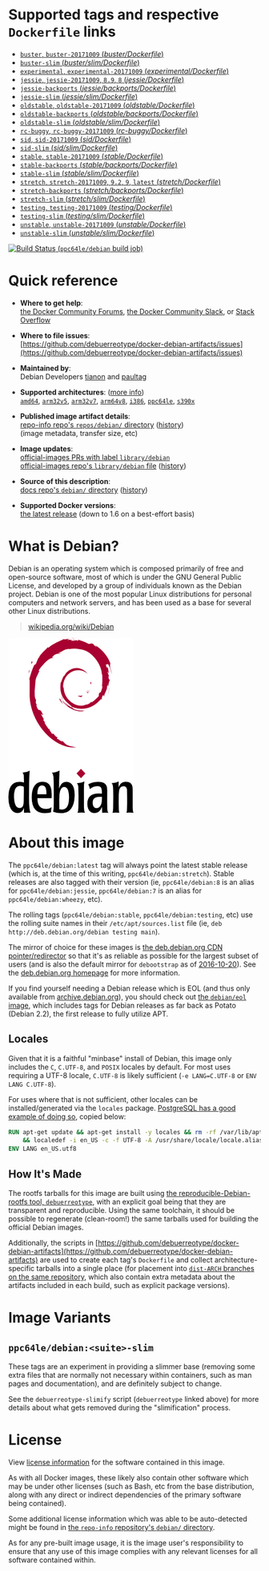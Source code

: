 <!--

********************************************************************************

WARNING:

    DO NOT EDIT "debian/README.md"

    IT IS AUTO-GENERATED

    (from the other files in "debian/" combined with a set of templates)

********************************************************************************

-->

# Supported tags and respective `Dockerfile` links

-	[`buster`, `buster-20171009` (*buster/Dockerfile*)](https://github.com/debuerreotype/docker-debian-artifacts/blob/5400c04d7b28e30b3d265c79c5f91e17ac59367b/buster/Dockerfile)
-	[`buster-slim` (*buster/slim/Dockerfile*)](https://github.com/debuerreotype/docker-debian-artifacts/blob/5400c04d7b28e30b3d265c79c5f91e17ac59367b/buster/slim/Dockerfile)
-	[`experimental`, `experimental-20171009` (*experimental/Dockerfile*)](https://github.com/debuerreotype/docker-debian-artifacts/blob/5400c04d7b28e30b3d265c79c5f91e17ac59367b/experimental/Dockerfile)
-	[`jessie`, `jessie-20171009`, `8.9`, `8` (*jessie/Dockerfile*)](https://github.com/debuerreotype/docker-debian-artifacts/blob/5400c04d7b28e30b3d265c79c5f91e17ac59367b/jessie/Dockerfile)
-	[`jessie-backports` (*jessie/backports/Dockerfile*)](https://github.com/debuerreotype/docker-debian-artifacts/blob/5400c04d7b28e30b3d265c79c5f91e17ac59367b/jessie/backports/Dockerfile)
-	[`jessie-slim` (*jessie/slim/Dockerfile*)](https://github.com/debuerreotype/docker-debian-artifacts/blob/5400c04d7b28e30b3d265c79c5f91e17ac59367b/jessie/slim/Dockerfile)
-	[`oldstable`, `oldstable-20171009` (*oldstable/Dockerfile*)](https://github.com/debuerreotype/docker-debian-artifacts/blob/5400c04d7b28e30b3d265c79c5f91e17ac59367b/oldstable/Dockerfile)
-	[`oldstable-backports` (*oldstable/backports/Dockerfile*)](https://github.com/debuerreotype/docker-debian-artifacts/blob/5400c04d7b28e30b3d265c79c5f91e17ac59367b/oldstable/backports/Dockerfile)
-	[`oldstable-slim` (*oldstable/slim/Dockerfile*)](https://github.com/debuerreotype/docker-debian-artifacts/blob/5400c04d7b28e30b3d265c79c5f91e17ac59367b/oldstable/slim/Dockerfile)
-	[`rc-buggy`, `rc-buggy-20171009` (*rc-buggy/Dockerfile*)](https://github.com/debuerreotype/docker-debian-artifacts/blob/5400c04d7b28e30b3d265c79c5f91e17ac59367b/rc-buggy/Dockerfile)
-	[`sid`, `sid-20171009` (*sid/Dockerfile*)](https://github.com/debuerreotype/docker-debian-artifacts/blob/5400c04d7b28e30b3d265c79c5f91e17ac59367b/sid/Dockerfile)
-	[`sid-slim` (*sid/slim/Dockerfile*)](https://github.com/debuerreotype/docker-debian-artifacts/blob/5400c04d7b28e30b3d265c79c5f91e17ac59367b/sid/slim/Dockerfile)
-	[`stable`, `stable-20171009` (*stable/Dockerfile*)](https://github.com/debuerreotype/docker-debian-artifacts/blob/5400c04d7b28e30b3d265c79c5f91e17ac59367b/stable/Dockerfile)
-	[`stable-backports` (*stable/backports/Dockerfile*)](https://github.com/debuerreotype/docker-debian-artifacts/blob/5400c04d7b28e30b3d265c79c5f91e17ac59367b/stable/backports/Dockerfile)
-	[`stable-slim` (*stable/slim/Dockerfile*)](https://github.com/debuerreotype/docker-debian-artifacts/blob/5400c04d7b28e30b3d265c79c5f91e17ac59367b/stable/slim/Dockerfile)
-	[`stretch`, `stretch-20171009`, `9.2`, `9`, `latest` (*stretch/Dockerfile*)](https://github.com/debuerreotype/docker-debian-artifacts/blob/5400c04d7b28e30b3d265c79c5f91e17ac59367b/stretch/Dockerfile)
-	[`stretch-backports` (*stretch/backports/Dockerfile*)](https://github.com/debuerreotype/docker-debian-artifacts/blob/5400c04d7b28e30b3d265c79c5f91e17ac59367b/stretch/backports/Dockerfile)
-	[`stretch-slim` (*stretch/slim/Dockerfile*)](https://github.com/debuerreotype/docker-debian-artifacts/blob/5400c04d7b28e30b3d265c79c5f91e17ac59367b/stretch/slim/Dockerfile)
-	[`testing`, `testing-20171009` (*testing/Dockerfile*)](https://github.com/debuerreotype/docker-debian-artifacts/blob/5400c04d7b28e30b3d265c79c5f91e17ac59367b/testing/Dockerfile)
-	[`testing-slim` (*testing/slim/Dockerfile*)](https://github.com/debuerreotype/docker-debian-artifacts/blob/5400c04d7b28e30b3d265c79c5f91e17ac59367b/testing/slim/Dockerfile)
-	[`unstable`, `unstable-20171009` (*unstable/Dockerfile*)](https://github.com/debuerreotype/docker-debian-artifacts/blob/5400c04d7b28e30b3d265c79c5f91e17ac59367b/unstable/Dockerfile)
-	[`unstable-slim` (*unstable/slim/Dockerfile*)](https://github.com/debuerreotype/docker-debian-artifacts/blob/5400c04d7b28e30b3d265c79c5f91e17ac59367b/unstable/slim/Dockerfile)

[![Build Status](https://doi-janky.infosiftr.net/job/multiarch/job/ppc64le/job/debian/badge/icon) (`ppc64le/debian` build job)](https://doi-janky.infosiftr.net/job/multiarch/job/ppc64le/job/debian/)

# Quick reference

-	**Where to get help**:  
	[the Docker Community Forums](https://forums.docker.com/), [the Docker Community Slack](https://blog.docker.com/2016/11/introducing-docker-community-directory-docker-community-slack/), or [Stack Overflow](https://stackoverflow.com/search?tab=newest&q=docker)

-	**Where to file issues**:  
	[https://github.com/debuerreotype/docker-debian-artifacts/issues](https://github.com/debuerreotype/docker-debian-artifacts/issues)

-	**Maintained by**:  
	Debian Developers [tianon](https://qa.debian.org/developer.php?login=tianon) and [paultag](https://qa.debian.org/developer.php?login=paultag)

-	**Supported architectures**: ([more info](https://github.com/docker-library/official-images#architectures-other-than-amd64))  
	[`amd64`](https://hub.docker.com/r/amd64/debian/), [`arm32v5`](https://hub.docker.com/r/arm32v5/debian/), [`arm32v7`](https://hub.docker.com/r/arm32v7/debian/), [`arm64v8`](https://hub.docker.com/r/arm64v8/debian/), [`i386`](https://hub.docker.com/r/i386/debian/), [`ppc64le`](https://hub.docker.com/r/ppc64le/debian/), [`s390x`](https://hub.docker.com/r/s390x/debian/)

-	**Published image artifact details**:  
	[repo-info repo's `repos/debian/` directory](https://github.com/docker-library/repo-info/blob/master/repos/debian) ([history](https://github.com/docker-library/repo-info/commits/master/repos/debian))  
	(image metadata, transfer size, etc)

-	**Image updates**:  
	[official-images PRs with label `library/debian`](https://github.com/docker-library/official-images/pulls?q=label%3Alibrary%2Fdebian)  
	[official-images repo's `library/debian` file](https://github.com/docker-library/official-images/blob/master/library/debian) ([history](https://github.com/docker-library/official-images/commits/master/library/debian))

-	**Source of this description**:  
	[docs repo's `debian/` directory](https://github.com/docker-library/docs/tree/master/debian) ([history](https://github.com/docker-library/docs/commits/master/debian))

-	**Supported Docker versions**:  
	[the latest release](https://github.com/docker/docker-ce/releases/latest) (down to 1.6 on a best-effort basis)

# What is Debian?

Debian is an operating system which is composed primarily of free and open-source software, most of which is under the GNU General Public License, and developed by a group of individuals known as the Debian project. Debian is one of the most popular Linux distributions for personal computers and network servers, and has been used as a base for several other Linux distributions.

> [wikipedia.org/wiki/Debian](https://en.wikipedia.org/wiki/Debian)

![logo](https://raw.githubusercontent.com/docker-library/docs/b449be7df57e9ed9086bb5821bfb5d6cdc5d67a4/debian/logo.png)

# About this image

The `ppc64le/debian:latest` tag will always point the latest stable release (which is, at the time of this writing, `ppc64le/debian:stretch`). Stable releases are also tagged with their version (ie, `ppc64le/debian:8` is an alias for `ppc64le/debian:jessie`, `ppc64le/debian:7` is an alias for `ppc64le/debian:wheezy`, etc).

The rolling tags (`ppc64le/debian:stable`, `ppc64le/debian:testing`, etc) use the rolling suite names in their `/etc/apt/sources.list` file (ie, `deb http://deb.debian.org/debian testing main`).

The mirror of choice for these images is [the deb.debian.org CDN pointer/redirector](https://deb.debian.org) so that it's as reliable as possible for the largest subset of users (and is also the default mirror for `debootstrap` as of [2016-10-20](https://anonscm.debian.org/cgit/d-i/debootstrap.git/commit/?id=9e8bc60ad1ccf3a25ce7890526b70059f3e770de)). See the [deb.debian.org homepage](https://deb.debian.org) for more information.

If you find yourself needing a Debian release which is EOL (and thus only available from [archive.debian.org](http://archive.debian.org)), you should check out [the `debian/eol` image](https://hub.docker.com/r/debian/eol/), which includes tags for Debian releases as far back as Potato (Debian 2.2), the first release to fully utilize APT.

## Locales

Given that it is a faithful "minbase" install of Debian, this image only includes the `C`, `C.UTF-8`, and `POSIX` locales by default. For most uses requiring a UTF-8 locale, `C.UTF-8` is likely sufficient (`-e LANG=C.UTF-8` or `ENV LANG C.UTF-8`).

For uses where that is not sufficient, other locales can be installed/generated via the `locales` package. [PostgreSQL has a good example of doing so](https://github.com/docker-library/postgres/blob/69bc540ecfffecce72d49fa7e4a46680350037f9/9.6/Dockerfile#L21-L24), copied below:

```dockerfile
RUN apt-get update && apt-get install -y locales && rm -rf /var/lib/apt/lists/* \
	&& localedef -i en_US -c -f UTF-8 -A /usr/share/locale/locale.alias en_US.UTF-8
ENV LANG en_US.utf8
```

## How It's Made

The rootfs tarballs for this image are built using [the reproducible-Debian-rootfs tool, `debuerreotype`](https://github.com/debuerreotype/debuerreotype), with an explicit goal being that they are transparent and reproducible. Using the same toolchain, it should be possible to regenerate (clean-room!) the same tarballs used for building the official Debian images.

Additionally, the scripts in [https://github.com/debuerreotype/docker-debian-artifacts](https://github.com/debuerreotype/docker-debian-artifacts) are used to create each tag's `Dockerfile` and collect architecture-specific tarballs into a single place (for placement into [`dist-ARCH` branches on the same repository](https://github.com/debuerreotype/docker-debian-artifacts/branches), which also contain extra metadata about the artifacts included in each build, such as explicit package versions).

# Image Variants

## `ppc64le/debian:<suite>-slim`

These tags are an experiment in providing a slimmer base (removing some extra files that are normally not necessary within containers, such as man pages and documentation), and are definitely subject to change.

See the `debuerreotype-slimify` script (`debuerreotype` linked above) for more details about what gets removed during the "slimification" process.

# License

View [license information](https://www.debian.org/social_contract#guidelines) for the software contained in this image.

As with all Docker images, these likely also contain other software which may be under other licenses (such as Bash, etc from the base distribution, along with any direct or indirect dependencies of the primary software being contained).

Some additional license information which was able to be auto-detected might be found in [the `repo-info` repository's `debian/` directory](https://github.com/docker-library/repo-info/tree/master/repos/debian).

As for any pre-built image usage, it is the image user's responsibility to ensure that any use of this image complies with any relevant licenses for all software contained within.
